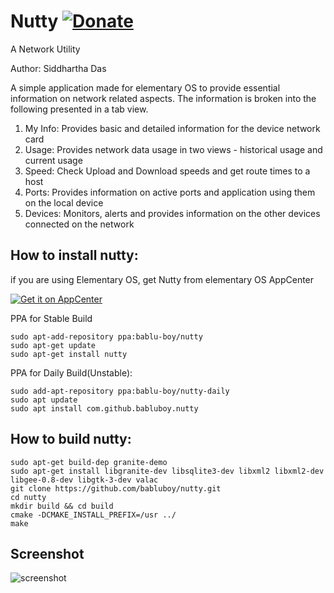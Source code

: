 # Nutty [![Donate](https://img.shields.io/badge/Donate-PayPal-green.svg)](https://www.paypal.com/cgi-bin/webscr?cmd=_s-xclick&hosted_button_id=FZP8GK839VGQC)
A Network Utility

Author: Siddhartha Das

A simple application made for elementary OS to provide essential information on network related aspects. The information is broken into the following presented in a tab view.<br>
1. My Info: Provides basic and detailed information for the device network card<br>
2. Usage: Provides network data usage in two views - historical usage and current usage<br>
3. Speed: Check Upload and Download speeds and get route times to a host<br>
4. Ports: Provides information on active ports and application using them on the local device<br>
5. Devices: Monitors, alerts and provides information on the other devices connected on the network<br>

## How to install nutty:
if you are using Elementary OS, get Nutty from elementary OS AppCenter

<a href="https://appcenter.elementary.io/com.github.babluboy.nutty"><img src="https://appcenter.elementary.io/badge.svg" alt="Get it on AppCenter"></a>
  
PPA for Stable Build
```shell
sudo apt-add-repository ppa:bablu-boy/nutty
sudo apt-get update
sudo apt-get install nutty
  ```

PPA for Daily Build(Unstable):
```shell
sudo add-apt-repository ppa:bablu-boy/nutty-daily
sudo apt update
sudo apt install com.github.babluboy.nutty
  ```
## How to build nutty:

```shell
sudo apt-get build-dep granite-demo 
sudo apt-get install libgranite-dev libsqlite3-dev libxml2 libxml2-dev libgee-0.8-dev libgtk-3-dev valac
git clone https://github.com/babluboy/nutty.git
cd nutty
mkdir build && cd build 
cmake -DCMAKE_INSTALL_PREFIX=/usr ../
make
```
## Screenshot

![screenshot](https://github.com/babluboy/nutty/blob/gh-pages/screenshots/Nutty_Device_Alert.png)
